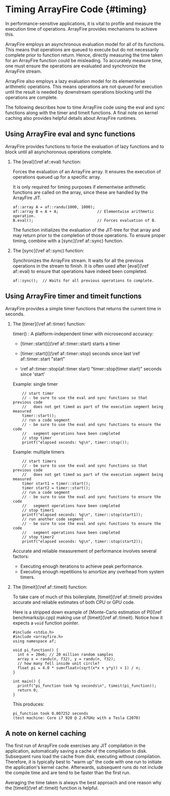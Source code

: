 Timing ArrayFire Code {#timing}
================

In performance-sensitive applications, it is vital to profile and measure the
execution time of operations. ArrayFire provides mechanisms to achieve this.

ArrayFire employs an asynchronous evaluation model for all of its
functions. This means that operations are queued to execute but do not
necessarily complete prior to function return. Hence, directly measuring the
time taken for an ArrayFire function could be misleading. To accurately
measure time, one must ensure the operations are evaluated and synchronize the
ArrayFire stream.

ArrayFire also employs a lazy evaluation model for its elementwise arithmetic
operations. This means operations are not queued for execution until the
result is needed by downstream operations blocking until the operations are
complete.

The following describes how to time ArrayFire code using the eval and sync
functions along with the timer and timeit functions. A final note on kernel
caching also provides helpful details about ArrayFire runtimes.

## Using ArrayFire eval and sync functions

ArrayFire provides functions to force the evaluation of lazy functions and to
block until all asynchoronous operations complete.

1. The [eval](\ref af::eval) function:

   Forces the evaluation of an ArrayFire array. It ensures the execution of
   operations queued up for a specific array.

   It is only required for timing purposes if elementwise arithmetic functions
   are called on the array, since these are handled by the ArrayFire JIT.

   ~~~~~~~~~~~~~~~~~~~~~~~~~~~~~~~~~~~~~~~~~~~~~~~~~~~~~~~~~~~~~~~~~~~~~~~{.cpp}
   af::array A = af::randu(1000, 1000);
   af::array B = A + A;                 // Elementwise arithmetic operation.
   B.eval();                            // Forces evaluation of B.
   ~~~~~~~~~~~~~~~~~~~~~~~~~~~~~~~~~~~~~~~~~~~~~~~~~~~~~~~~~~~~~~~~~~~~~~~

   The function initializes the evaluation of the JIT-tree for that array and
   may return prior to the completion of those operations. To ensure proper
   timing, combine with a [sync](\ref af::sync) function.

2. The [sync](\ref af::sync) function:

   Synchronizes the ArrayFire stream. It waits for all the previous operations
   in the stream to finish. It is often used after [eval](\ref af::eval) to
   ensure that operations have indeed been completed.

   ~~~~~~~~~~~~~~~~~~~~~~~~~~~~~~~~~~~~~~~~~~~~~~~~~~~~~~~~~~~~~~~~~~~~~~~{.cpp}
   af::sync();  // Waits for all previous operations to complete.
   ~~~~~~~~~~~~~~~~~~~~~~~~~~~~~~~~~~~~~~~~~~~~~~~~~~~~~~~~~~~~~~~~~~~~~~~

## Using ArrayFire timer and timeit functions

ArrayFire provides a simple timer functions that returns the current time in
seconds.

1. The [timer](\ref af::timer) function:

   timer() : A platform-independent timer with microsecond accuracy:
   * [timer::start()](\ref af::timer::start) starts a timer

   * [timer::start()](\ref af::timer::stop) seconds since last \ref
     af::timer::start "start"

   * \ref af::timer::stop(af::timer start) "timer::stop(timer start)" seconds
     since 'start'

   Example: single timer

   ~~~~~~~~~~~~~~~~~~~~~~~~~~~~~~~~~~~~~~~~~~~~~~~~~~~~~~~~~~~~~~~~~~~~~~~{.cpp}
       // start timer
       // - be sure to use the eval and sync functions so that previous code
       //   does not get timed as part of the execution segment being measured
       timer::start();
       // run a code segment
       // - be sure to use the eval and sync functions to ensure the code
       //   segment operations have been completed
       // stop timer
       printf("elapsed seconds: %g\n", timer::stop());
   ~~~~~~~~~~~~~~~~~~~~~~~~~~~~~~~~~~~~~~~~~~~~~~~~~~~~~~~~~~~~~~~~~~~~~~~

   Example: multiple timers

   ~~~~~~~~~~~~~~~~~~~~~~~~~~~~~~~~~~~~~~~~~~~~~~~~~~~~~~~~~~~~~~~~~~~~~~~{.cpp}
       // start timers
       // - be sure to use the eval and sync functions so that previous code
       //   does not get timed as part of the execution segment being measured
       timer start1 = timer::start();
       timer start2 = timer::start();
       // run a code segment
       // - be sure to use the eval and sync functions to ensure the code
       //   segment operations have been completed
       // stop timer1
       printf("elapsed seconds: %g\n", timer::stop(start1));
       // run another code segment
       // - be sure to use the eval and sync functions to ensure the code
       //   segment operations have been completed
       // stop timer2
       printf("elapsed seconds: %g\n", timer::stop(start2));
   ~~~~~~~~~~~~~~~~~~~~~~~~~~~~~~~~~~~~~~~~~~~~~~~~~~~~~~~~~~~~~~~~~~~~~~~

   Accurate and reliable measurement of performance involves several factors:
   * Executing enough iterations to achieve peak performance.
   * Executing enough repetitions to amortize any overhead from system timers.

2. The [timeit](\ref af::timeit) function:

   To take care of much of this boilerplate, [timeit](\ref af::timeit) provides
   accurate and reliable estimates of both CPU or GPU code.

   Here is a stripped down example of [Monte-Carlo estimation of PI](\ref
   benchmarks/pi.cpp) making use of [timeit](\ref af::timeit). Notice how it
   expects a `void` function pointer.

   ~~~~~~~~~~~~~~~~~~~~~~~~~~~~~~~~~~~~~~~~~~~~~~~~~~~~~~~~~~~~~~~~~~~~~~~{.cpp}
   #include <stdio.h>
   #include <arrayfire.h>
   using namespace af;

   void pi_function() {
     int n = 20e6; // 20 million random samples
     array x = randu(n, f32), y = randu(n, f32);
     // how many fell inside unit circle?
     float pi = 4.0 * sum<float>(sqrt(x*x + y*y)) < 1) / n;
   }

   int main() {
     printf("pi_function took %g seconds\n", timeit(pi_function));
     return 0;
   }
   ~~~~~~~~~~~~~~~~~~~~~~~~~~~~~~~~~~~~~~~~~~~~~~~~~~~~~~~~~~~~~~~~~~~~~~~

   This produces:

       pi_function took 0.007252 seconds
       (test machine: Core i7 920 @ 2.67GHz with a Tesla C2070)


## A note on kernel caching

The first run of ArrayFire code exercises any JIT compilation in the
application, automatically saving a cache of the compilation to
disk. Subsequent runs load the cache from disk, executing without
compilation. Therefore, it is typically best to "warm up" the code with one
run to initiate the application's kernel cache. Afterwards, subsequent runs do
not include the compile time and are tend to be faster than the first run.

Averaging the time taken is always the best approach and one reason why the
[timeit](\ref af::timeit) function is helpful.
